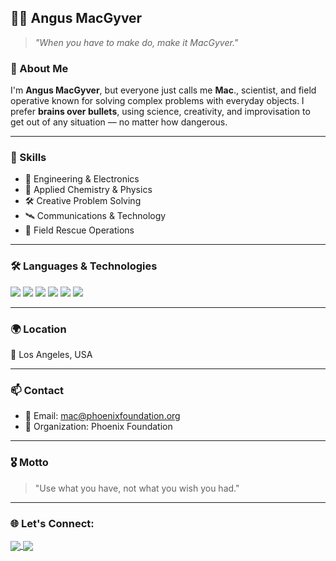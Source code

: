 ## 👨‍🔬 Angus MacGyver

> *"When you have to make do, make it MacGyver."*

### 🧠 About Me

I'm **Angus MacGyver**, but everyone just calls me **Mac**., scientist, and field operative known for solving complex problems with everyday objects. I prefer **brains over bullets**, using science, creativity, and improvisation to get out of any situation — no matter how dangerous.

---

### 🧰 Skills

- 🔧 Engineering & Electronics
- 🧪 Applied Chemistry & Physics
- 🛠️ Creative Problem Solving
- 🛰️ Communications & Technology
- 🚁 Field Rescue Operations

---

### 🛠️ Languages & Technologies

<p align="left">
  <img src="https://img.shields.io/badge/-C++-00599C?style=flat-square&logo=c%2b%2b&logoColor=white" />
  <img src="https://img.shields.io/badge/-Python-3776AB?style=flat-square&logo=python&logoColor=white" />
  <img src="https://img.shields.io/badge/-IoT-00ADD8?style=flat-square&logo=raspberrypi&logoColor=white" />
  <img src="https://img.shields.io/badge/-JavaScript-F7DF1E?style=flat-square&logo=javascript&logoColor=black" />
  <img src="https://img.shields.io/badge/-Node.js-339933?style=flat-square&logo=node.js&logoColor=white" />
  <img src="https://img.shields.io/badge/-Android%20Studio-3DDC84?style=flat-square&logo=android-studio&logoColor=white" />
</p>

---

### 🌍 Location
📍 Los Angeles, USA

---

### 📫 Contact
- 📧 Email: mac@phoenixfoundation.org  
- 🧰 Organization: Phoenix Foundation

---

### 🎖️ Motto
> "Use what you have, not what you wish you had."

---

### 🌐 Let's Connect:
<p align="left">
  <a href="https://linkedin.com/in/yourprofile" target="blank">
    <img align="center" src="https://img.shields.io/badge/LinkedIn-blue?style=flat-square&logo=linkedin" />
  </a>
  <a href="mailto:youremail@example.com">
    <img align="center" src="https://img.shields.io/badge/Email-red?style=flat-square&logo=gmail" />
  </a>
</p>


<!--
**ANDRO-source-hub/ANDRO-source-hub** is a ✨ _special_ ✨ repository because its `README.md` (this file) appears on your GitHub profile.

Here are some ideas to get you started:

- 🔭 I’m currently working on ...
- 🌱 I’m currently learning ...
- 👯 I’m looking to collaborate on ...
- 🤔 I’m looking for help with ...
- 💬 Ask me about ...
- 📫 How to reach me: ...
- 😄 Pronouns: ...
- ⚡ Fun fact: ...
-->
